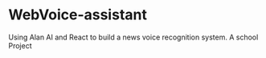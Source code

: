 # WebVoice-assistant
Using Alan AI and React to build a news voice recognition system. A school Project
